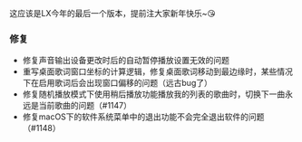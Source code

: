 这应该是LX今年的最后一个版本，提前注大家新年快乐~😘

### 修复

- 修复声音输出设备更改时后的自动暂停播放设置无效的问题
- 重写桌面歌词窗口坐标的计算逻辑，修复桌面歌词移动到最边缘时，某些情况下在启用歌词后会出现窗口偏移的问题（远古bug了）
- 修复随机播放模式下使用稍后播放功能播放我的列表的歌曲时，切换下一曲永远是当前歌曲的问题（#1147）
- 修复macOS下的软件系统菜单中的退出功能不会完全退出软件的问题（#1148）
